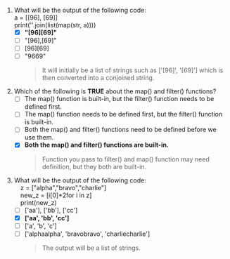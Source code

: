 1. What will be the output of the following code:
<br/>a = [[96], [69]]<br/>print(''.join(list(map(str, a))))
    - [x] **"[96][69]"**
    - [ ] "[96],[69]"
    - [ ] [96][69]
    - [ ] "9669"
        > It will initially be a list of strings such as ['[96]', '[69]'] which is then converted into a conjoined string. 

2. Which of the following is **TRUE** about the map() and filter() functions?
    - [ ] The map() function is built-in, but the filter() function needs to be defined first.
    - [ ] The map() function needs to be defined first, but the filter() function is built-in.
    - [ ] Both the map() and filter() functions need to be defined before we use them.
    - [x] **Both the map() and filter() functions are built-in.**
        > Function you pass to filter() and map() function may need definition, but they both are built-in.

3. What will be the output of the following code:
<br/>&emsp;z = ["alpha","bravo","charlie"]<br/>&emsp;new_z = [i[0]*2for i in z]<br/>&emsp;print(new_z)
    - [ ] ['aa'], ['bb'], ['cc']
    - [x] **['aa', 'bb', 'cc']**
    - [ ] ['a', 'b', 'c']
    - [ ] ['alphaalpha', 'bravobravo', 'charliecharlie']
        > The output will be a list of strings.